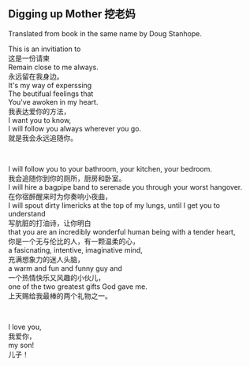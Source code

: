 ## Digging up Mother 挖老妈

Translated from book in the same name by Doug Stanhope.

This is an invitiation to\
这是一份请柬\
Remain close to me always.\
永远留在我身边。\
It's my way of experssing\
The beutifual feelings that\
You've awoken in my heart.\
我表达爱你的方法，\
I want you to know,\
I will follow you always wherever you go.\
就是我会永远追随你。

<br />

I will follow you to your bathroom, your kitchen, your bedroom.\
我会追随你到你的厕所，厨房和卧室。\
I will hire a bagpipe band to serenade you through your worst hangover.\
在你宿醉醒来时为你奏响小夜曲，\
I will spout dirty limericks at the top of my lungs, until I get you to understand\
写肮脏的打油诗，让你明白\
that you are an incredibly wonderful human being with a tender heart,\
你是一个无与伦比的人，有一颗温柔的心，\
a fasicnating, intentive, imaginative mind,\
充满想象力的迷人头脑，\
a warm and fun and funny guy and\
一个热情快乐又风趣的小伙儿，\
one of the two greatest gifts God gave me.\
上天赐给我最棒的两个礼物之一。

<br />

I love you,\
我爱你，\
my son!\
儿子！